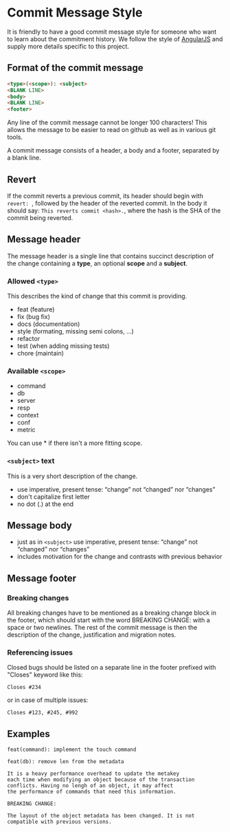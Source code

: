 # Commit Message Style

It is friendly to have a good commit message style for someone who want to learn about the commitment history.
We follow the style of [AngularJS](https://docs.google.com/document/d/1QrDFcIiPjSLDn3EL15IJygNPiHORgU1_OOAqWjiDU5Y/edit#heading=h.greljkmo14y0) and supply more details specific to this project.

## Format of the commit message

```html
<type>(<scope>): <subject>
<BLANK LINE>
<body>
<BLANK LINE>
<footer>
```

Any line of the commit message cannot be longer 100 characters! This allows the message to be easier to read on github as well as in various git tools.

A commit message consists of a header, a body and a footer, separated by a blank line.

## Revert

If the commit reverts a previous commit, its header should begin with `revert: `, followed by the header of the reverted commit. In the body it should say: `This reverts commit <hash>.`, where the hash is the SHA of the commit being reverted.

## Message header

The message header is a single line that contains succinct description of the change containing a **type**, an optional **scope** and a **subject**.

### Allowed `<type>`

This describes the kind of change that this commit is providing.

* feat    (feature)
* fix     (bug fix)
* docs    (documentation)
* style   (formating, missing semi colons, ...)
* refactor
* test    (when adding missing tests)
* chore   (maintain)

### Available `<scope>`

* command
* db
* server
* resp
* context
* conf
* metric

You can use * if there isn't a more fitting scope.

### `<subject>` text

This is a very short description of the change.

* use imperative, present tense: “change” not “changed” nor “changes”
* don't capitalize first letter
* no dot (.) at the end

## Message body

* just as in `<subject>` use imperative, present tense: “change” not “changed” nor “changes”
* includes motivation for the change and contrasts with previous behavior

## Message footer

### Breaking changes

All breaking changes have to be mentioned as a breaking change block in the footer, which should start with the word BREAKING CHANGE: with a space or two newlines. The rest of the commit message is then the description of the change, justification and migration notes.

### Referencing issues

Closed bugs should be listed on a separate line in the footer prefixed with "Closes" keyword like this:

```text
Closes #234
```

or in case of multiple issues:

```text
Closes #123, #245, #992
```

## Examples

```text
feat(command): implement the touch command
```

```text
feat(db): remove len from the metadata

It is a heavy performance overhead to update the metakey
each time when modifying an object because of the transaction
conflicts. Having no lengh of an object, it may affect
the performance of commands that need this information.

BREAKING CHANGE:

The layout of the object metadata has been changed. It is not compatible with previous versions.
```